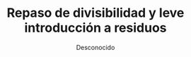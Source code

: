 ---
title: "Repaso de divisibilidad y leve introducción a residuos"
year: 2019
thumbnail: "assets/img/Logo-ommags.png"
topic: "Teoría de Números"
file: "assets/pdf/Material/Repaso-de-divisibilidad-y-leve-introducción-a-residuos.pdf"
author: "Desconocido"
level: "Intermedio"
alttext: "Lo que sobra importa, sobre todo cuando repartes."
---